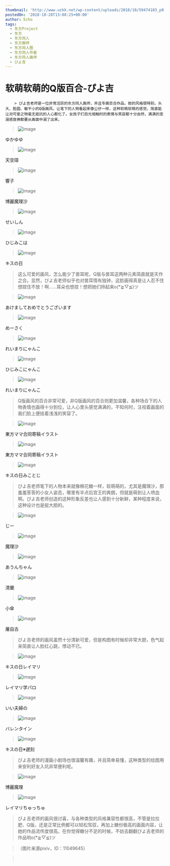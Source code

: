 ```yaml
---
thumbnail: 'http://www.uzkk.net/wp-content/uploads/2018/10/59474103_p0-825x510.jpg'
postedOn: '2018-10-28T13:08:25+00:00'
author: Echo
tags:
  - 东方Project
  - 东方
  - 东方同人
  - 东方画师
  - 东方同人图
  - 东方同人作者
  - 东方同人画师
  - ぴよ吉
---
```


# 软萌软萌的Q版百合-ぴよ吉

		> ぴよ吉老师是一位非常活跃的东方同人画师，并且专画百合作品。她的风格很特别，头大、脸圆、躯干小的Q版画风，让笔下的人物看起来像公仔一样，这种软萌软萌的感觉，简直能让对可爱之物毫无抵抗的人心都化了。女孩子们目光相触时的表情与笑容都十分自然，满满的宠溺感放佛都要从画面中溺了出来。

> 

> ![image](http://www.uzkk.net/wp-content/uploads/2018/10/62553579_p0-1024x792.jpg)

ゆかゆゆ

> ![image](http://www.uzkk.net/wp-content/uploads/2018/10/62516769_p0.jpg)

天空璋

> ![image](http://www.uzkk.net/wp-content/uploads/2018/10/68191726_p0.jpg)

響子

> ![image](http://www.uzkk.net/wp-content/uploads/2018/10/59474103_p0.jpg)

博麗魔理沙

> ![image](http://www.uzkk.net/wp-content/uploads/2018/10/64113247_p0.jpg)

せいしん

> ![image](http://www.uzkk.net/wp-content/uploads/2018/10/50667348_p0-1024x822.jpg)

ひじみこは

> ![image](http://www.uzkk.net/wp-content/uploads/2018/10/50567528_p0-1024x850.jpg)

キスの日

> 这么可爱的画风，怎么能少了兽耳呢，Q版与兽耳这两种元素简直就是天作之合。显然，ぴよ吉老师似乎也对兽耳情有独钟，这脸画得真是让人忍不住想捏住不放！啊……耳朵也想捏！想把她们拎起来o(*≧▽≦)ツ

> ![image](http://www.uzkk.net/wp-content/uploads/2018/10/66693132_p0.jpg)

あけましておめでとうございます

> ![image](http://www.uzkk.net/wp-content/uploads/2018/10/58044161_p1.jpg)

めーさく

> ![image](http://www.uzkk.net/wp-content/uploads/2018/10/65277978_p0.jpg)

れいまりにゃんこ

> ![image](http://www.uzkk.net/wp-content/uploads/2018/10/57943732_p0.jpg)

ひじみこにゃんこ

> ![image](http://www.uzkk.net/wp-content/uploads/2018/10/69311866_p0.jpg)

れいまりにゃんこ

> Q版画风的百合非常可爱，非Q版画风的百合则更加温馨，各种场合下的人物表情也画得十分到位，让人心里头感觉满满的，不知何时，注视着画面的我们脸上便挂着浅浅的笑容了。

> ![image](http://www.uzkk.net/wp-content/uploads/2018/10/61919123_p0.jpg)

東方ママ合同寄稿イラスト

> ![image](http://www.uzkk.net/wp-content/uploads/2018/10/58469919_p0.jpg)

東方ママ合同寄稿イラスト

> ![image](http://www.uzkk.net/wp-content/uploads/2018/10/57054407_p0.jpg)

キスの日みことじ

> ぴよ吉老师笔下的人物本来就像棉花糖一样，软萌萌的，尤其是魔理沙，那羞羞答答的小女人姿态，哪里有半点后宫王的爽朗，但就是萌到让人喷血啊。ぴよ吉老师创造的这种形象反差也让人感到十分新鲜，某种程度来说，这种设计也是挺大胆的。

> ![image](http://www.uzkk.net/wp-content/uploads/2018/10/64707911_p0.jpg)

じー

> ![image](http://www.uzkk.net/wp-content/uploads/2018/10/54787129_p0-1.jpg)

魔理沙

> ![image](http://www.uzkk.net/wp-content/uploads/2018/10/67740453_p0.jpg)

あうんちゃん

> ![image](http://www.uzkk.net/wp-content/uploads/2018/10/60972715_p0.jpg)

清蘭

> ![image](http://www.uzkk.net/wp-content/uploads/2018/10/59540915_p0.jpg)

小傘

> ![image](http://www.uzkk.net/wp-content/uploads/2018/10/44703208_p0-1024x901.jpg)

屠自古

> ぴよ吉老师的画风虽然十分清新可爱，但是构图有时候却非常大胆，色气起来简直让人脸红心跳，悸动不已。

> ![image](http://www.uzkk.net/wp-content/uploads/2018/10/57039248_p0.jpg)

キスの日レイマリ

> ![image](http://www.uzkk.net/wp-content/uploads/2018/10/56248343_p0.jpg)

レイマリ学パロ

> ![image](http://www.uzkk.net/wp-content/uploads/2018/10/60059566_p0.jpg)

いい夫婦の

> ![image](http://www.uzkk.net/wp-content/uploads/2018/10/55281155_p0.jpg)

バレンタイン

> ![image](http://www.uzkk.net/wp-content/uploads/2018/10/68904328_p0.jpg)

キスの日※遅刻

> ぴよ吉老师的漫画小剧场也很温馨有趣，并且简单易懂，这种类型的绘图用来安利好友入坑非常便利呢。

> ![image](http://www.uzkk.net/wp-content/uploads/2018/10/59474103_p1.jpg)

博麗魔理

> ![image](http://www.uzkk.net/wp-content/uploads/2018/10/65066400_p0.jpg)

レイマリちゅっちゅ

> ぴよ吉老师的画风很讨喜，与各种类型的风格兼容性都很高，不管是拉拉肥、Q版，还是正常比例都可以轻松驾驭，再加上糖份极高的画面内容，让她的作品流传度很高。在你觉得糖分不足的时候，不妨去翻翻ぴよ吉老师的作品哟o(*≧▽≦)ツ

> （图片来源pixiv，ID：11049645）

>  

	